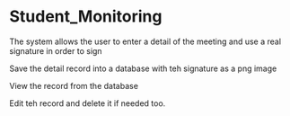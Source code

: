 # Student_Monitoring


The system allows the user to enter a detail of the meeting and use a real signature in order to sign

Save the detail record into a database with teh signature as a png image

View the record from the database

Edit teh record and delete it if needed too.

